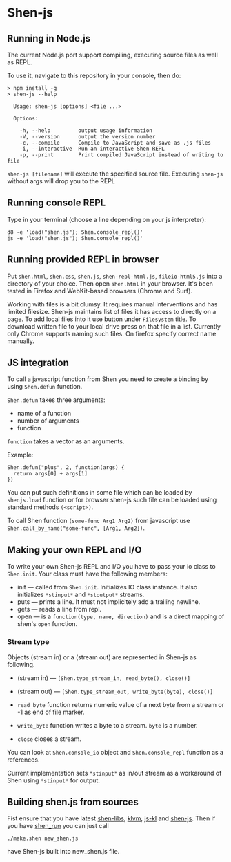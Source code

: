 Shen-js
=======

## Running in Node.js

The current Node.js port support compiling, executing source files as well as REPL.

To use it, navigate to this repository in your console, then do:

```
> npm install -g
> shen-js --help

  Usage: shen-js [options] <file ...>

  Options:

    -h, --help         output usage information
    -V, --version      output the version number
    -c, --compile      Compile to JavaScript and save as .js files
    -i, --interactive  Run an interactive Shen REPL
    -p, --print        Print compiled JavaScript instead of writing to file

```

`shen-js [filename]` will execute the specified source file. Executing `shen-js`
without args will drop you to the REPL

## Running console REPL

Type in your terminal (choose a line depending on your js interpreter):

    d8 -e 'load("shen.js"); Shen.console_repl()'
    js -e 'load("shen.js"); Shen.console_repl()'

## Running provided REPL in browser

Put `shen.html`, `shen.css`, `shen.js`, `shen-repl-html.js`, `fileio-html5,js`
into a directory of your choice. Then open `shen.html` in your browser. It's
been tested in Firefox and WebKit-based browsers (Chrome and Surf).

Working with files is a bit clumsy. It requires manual interventions and has
limited filesize. Shen-js maintains list of files it has access to directly on
a page. To add local files into it use button under `Filesystem` title. To
download written file to your local drive press on that file in a list.
Currently only Chrome supports naming such files. On firefox specify correct
name manually.

## JS integration

To call a javascript function from Shen you need to create a binding by using
`Shen.defun` function.

`Shen.defun` takes three arguments:

  - name of a function
  - number of arguments
  - function

`function` takes a vector as an arguments.

Example:

    Shen.defun("plus", 2, function(args) {
      return args[0] + args[1]
    })

You can put such definitions in some file which can be loaded by `shenjs.load`
function or for browser shen-js such file can be loaded using standard methods
`(<script>)`.

To call Shen function `(some-func Arg1 Arg2)` from javascript use
`Shen.call_by_name("some-func", [Arg1, Arg2])`.

## Making your own REPL and I/O

To write your own Shen-js REPL and I/O you have to pass your io class to
`Shen.init`. Your class must have the following members:

  * init — called from `Shen.init`. Initializes IO class instance. It also
    initializes `*stinput*` and `*stoutput*` streams.
  * puts — prints a line. It must not implicitely add a trailing newline.
  * gets — reads a line from repl.
  * open — is a `function(type, name, direction)` and is a direct mapping of
    shen's `open` function.

### Stream type
Objects (stream in) or a (stream out) are represented in Shen-js as following.

  * (stream in) — `[Shen.type_stream_in, read_byte(), close()]`
  * (stream out) — `[Shen.type_stream_out, write_byte(byte), close()]`

  * `read_byte` function returns numeric value of a next byte from a stream or
     -1 as end of file marker.
  * `write_byte` function writes a byte to a stream. `byte` is a number.
  * `close` closes a stream.

You can look at `Shen.console_io` object and `Shen.console_repl` function as a
references.

Current implementation sets `*stinput*` as in/out stream as a workaround of
Shen using `*stinput*` for output.

## Building shen.js from sources
Fist ensure that you have latest
[shen-libs](https://github.com/vasil-sd/shen-libs),
[klvm](https://github.com/gravicappa/klvm),
[js-kl](https://github.com/gravicappa/js-kl) and
[shen-js](https://github.com/gravicappa/shen-js). Then if you have
[shen_run](https://github.com/gravicappa/shen_run) you can just call

    ./make.shen new_shen.js
    
have Shen-js built into new_shen.js file.
